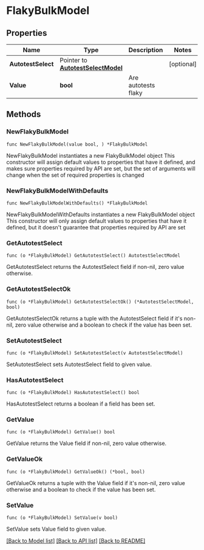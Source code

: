 # FlakyBulkModel

## Properties

Name | Type | Description | Notes
------------ | ------------- | ------------- | -------------
**AutotestSelect** | Pointer to [**AutotestSelectModel**](AutotestSelectModel.md) |  | [optional] 
**Value** | **bool** | Are autotests flaky | 

## Methods

### NewFlakyBulkModel

`func NewFlakyBulkModel(value bool, ) *FlakyBulkModel`

NewFlakyBulkModel instantiates a new FlakyBulkModel object
This constructor will assign default values to properties that have it defined,
and makes sure properties required by API are set, but the set of arguments
will change when the set of required properties is changed

### NewFlakyBulkModelWithDefaults

`func NewFlakyBulkModelWithDefaults() *FlakyBulkModel`

NewFlakyBulkModelWithDefaults instantiates a new FlakyBulkModel object
This constructor will only assign default values to properties that have it defined,
but it doesn't guarantee that properties required by API are set

### GetAutotestSelect

`func (o *FlakyBulkModel) GetAutotestSelect() AutotestSelectModel`

GetAutotestSelect returns the AutotestSelect field if non-nil, zero value otherwise.

### GetAutotestSelectOk

`func (o *FlakyBulkModel) GetAutotestSelectOk() (*AutotestSelectModel, bool)`

GetAutotestSelectOk returns a tuple with the AutotestSelect field if it's non-nil, zero value otherwise
and a boolean to check if the value has been set.

### SetAutotestSelect

`func (o *FlakyBulkModel) SetAutotestSelect(v AutotestSelectModel)`

SetAutotestSelect sets AutotestSelect field to given value.

### HasAutotestSelect

`func (o *FlakyBulkModel) HasAutotestSelect() bool`

HasAutotestSelect returns a boolean if a field has been set.

### GetValue

`func (o *FlakyBulkModel) GetValue() bool`

GetValue returns the Value field if non-nil, zero value otherwise.

### GetValueOk

`func (o *FlakyBulkModel) GetValueOk() (*bool, bool)`

GetValueOk returns a tuple with the Value field if it's non-nil, zero value otherwise
and a boolean to check if the value has been set.

### SetValue

`func (o *FlakyBulkModel) SetValue(v bool)`

SetValue sets Value field to given value.



[[Back to Model list]](../README.md#documentation-for-models) [[Back to API list]](../README.md#documentation-for-api-endpoints) [[Back to README]](../README.md)


